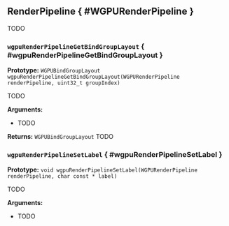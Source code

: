 

## RenderPipeline { #WGPURenderPipeline }


TODO




### `wgpuRenderPipelineGetBindGroupLayout` { #wgpuRenderPipelineGetBindGroupLayout }

**Prototype:** `WGPUBindGroupLayout wgpuRenderPipelineGetBindGroupLayout(WGPURenderPipeline renderPipeline, uint32_t groupIndex)`


TODO


**Arguments:**

 - TODO



**Returns:** `WGPUBindGroupLayout` 
TODO





### `wgpuRenderPipelineSetLabel` { #wgpuRenderPipelineSetLabel }

**Prototype:** `void wgpuRenderPipelineSetLabel(WGPURenderPipeline renderPipeline, char const * label)`


TODO


**Arguments:**

 - TODO




